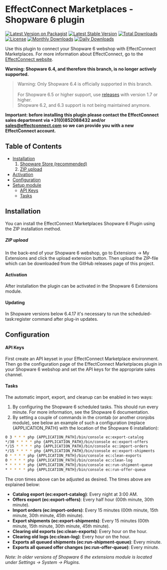 # EffectConnect Marketplaces - Shopware 6 plugin

[![Latest Version on Packagist](https://img.shields.io/packagist/v/effectconnect/marketplaces-plugin-sw6.svg?style=flat-square)](https://packagist.org/packages/effectconnect/marketplaces-plugin-sw6)
[![Latest Stable Version](https://poser.pugx.org/effectconnect/marketplaces-plugin-sw6/v/stable?style=flat-square)](https://packagist.org/packages/effectconnect/marketplaces-plugin-sw6)
[![Total Downloads](https://img.shields.io/packagist/dt/effectconnect/marketplaces-plugin-sw6.svg?style=flat-square)](https://packagist.org/packages/effectconnect/marketplaces-plugin-sw6)
[![License](https://poser.pugx.org/effectconnect/marketplaces-plugin-sw6/license?style=flat-square?style=flat-square)](https://packagist.org/packages/effectconnect/marketplaces-plugin-sw6)
[![Monthly Downloads](https://poser.pugx.org/effectconnect/marketplaces-plugin-sw6/d/monthly?style=flat-square)](https://packagist.org/packages/effectconnect/marketplaces-plugin-sw6)
[![Daily Downloads](https://poser.pugx.org/effectconnect/marketplaces-plugin-sw6/d/daily?style=flat-square)](https://packagist.org/packages/effectconnect/marketplaces-plugin-sw6)

Use this plugin to connect your Shopware 6 webshop with EffectConnect Marketplaces. For more information about EffectConnect, go to the [EffectConnect website](https://www.effectconnect.com "EffectConnect Website").

**Warning: Shopware 6.4, and therefore this branch, is no longer actively supported.**

> Warning: Only Shopware 6.4 is officially supported in this branch.<br><br>
> For Shopware 6.5 or higher support, use [releases](https://github.com/EffectConnect/MarketplacesPluginSW6/releases) with version 1.7 or higher.<br>
> Shopware 6.2, and 6.3 support is not being maintained anymore.

**Important: before installing this plugin please contact the EffectConnect sales department via +31(0)852088432 and/or sales@effectconnect.com so we can provide you with a new EffectConnect account.**

## Table of Contents
  * [Installation](#installation)
    1. [Shopware Store (recommended)](#1-shopware-store--recommended-)
    2. [ZIP upload](#2-zip-upload)
  * [Activation](#activate)
  * [Configuration](#configuration)
  * [Setup module](#setup-module)
    + [API Keys](#api-keys)
    + [Tasks](#tasks)

## Installation
You can install the EffectConnect Marketplaces Shopware 6 Plugin using the ZIP installation method.

##### ZIP upload
In the back-end of your Shopware 6 webshop, go to Extensions -> My Extensions and click the upload extension button. Then upload the ZIP-file which can be downloaded from the GitHub releases page of this project.

#### Activation
After installation the plugin can be activated in the Shopware 6 Extensions module.

#### Updating
In Shopware versions below 6.4.17 it's necessary to run the scheduled-task:register command after plug-in updates.

## Configuration
#### API Keys
First create an API keyset in your EffectConnect Marketplace environment. Then go the configuration page of the EffectConnect Marketplaces plugin in your Shopware 6 webshop and set the API keys for the appropriate sales channel.

#### Tasks
The automatic import, export, and cleanup can be enabled in two ways:
1. By configuring the Shopware 6 scheduled tasks. This should run every minute. For more information, see the Shopware 6 documentation.
2. By setting a couple of commands in the crontab (or another cronjobs module), see below an example of such a configuration (replace {APPLICATION_PATH} with the location of the Shopware 6 installation):

```bash
0 3 * * * php {APPLICATION_PATH}/bin/console ec:export-catalog
*/30 * * * * php {APPLICATION_PATH}/bin/console ec:export-offers
*/15 * * * * php {APPLICATION_PATH}/bin/console ec:import-orders
*/15 * * * * php {APPLICATION_PATH}/bin/console ec:export-shipments
0 * * * * php {APPLICATION_PATH}/bin/console ec:clean-exports
0 * * * * php {APPLICATION_PATH}/bin/console ec:clean-log
* * * * * php {APPLICATION_PATH}/bin/console ec:run-shipment-queue
* * * * * php {APPLICATION_PATH}/bin/console ec:run-offer-queue
```

The cron times above can be adjusted as desired. The times above are explained below:
- **Catalog export (ec:export-catalog)**: Every night at 3:00 AM.
- **Offers export (ec:export-offers)**: Every half hour (00th minute, 30th minute).
- **Import orders (ec:import-orders)**: Every 15 minutes (00th minute, 15th minute, 30th minute, 45th minute).
- **Export shipments (ec:export-shipments)**: Every 15 minutes (00th minute, 15th minute, 30th minute, 45th minute).
- **Clearing old exports (ec:clean-exports)**: Every hour on the hour.
- **Clearing old logs (ec:clean-log)**: Every hour on the hour.
- **Exports all queued shipments (ec:run-shipment-queue)**: Every minute.
- **Exports all queued offer changes (ec:run-offer-queue)**: Every minute.

*Note: In older versions of Shopware 6 the extensions module is located under Settings -> System -> Plugins.*
